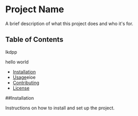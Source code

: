 # Project Name

A brief description of what this project does and who it's for.

## Table of Contents
lkdpp

hello world

- [Installation](#installation)
- [Usage](#usage)eioe
- [Contributing](#contributing)
- [License](#license)

##Installation

Instructions on how to install and set up the project.
